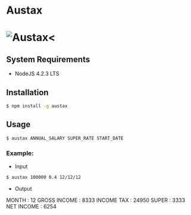 # Austax

<h1>
<img alt="Austax" src="https://upload.wikimedia.org/wikipedia/commons/thumb/b/b9/Flag_of_Australia.svg/200px-Flag_of_Australia.svg.png" title="Austax"/><
</h1>

## System Requirements
* NodeJS 4.2.3 LTS

## Installation
```sh
$ npm install -g austax
```

## Usage

```sh
$ austax ANNUAL_SALARY SUPER_RATE START_DATE
```

### Example:

* Input

```sh
$ austax 100000 0.4 12/12/12
```

* Output

MONTH        : 12
GROSS INCOME : 8333
INCOME TAX   : 24950
SUPER        : 3333
NET INCOME   : 6254


